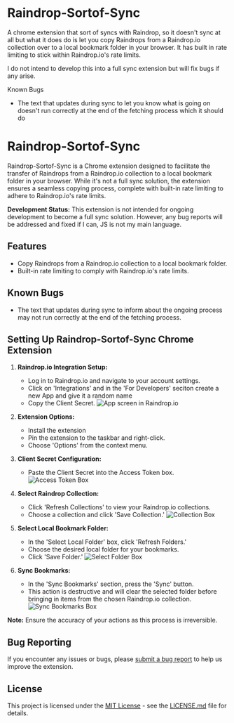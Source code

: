 # Raindrop-Sortof-Sync
A chrome extension that sort of syncs with Raindrop, so it doesn't sync at all but what it does do is let you copy Raindrops from a Raindrop.io collection over to a local bookmark folder in your browser. It has built in rate limiting to stick within Raindrop.io's rate limits.

I do not intend to develop this into a full sync extension but will fix bugs if any arise.

Known Bugs
- The text that updates during sync to let you know what is going on doesn't run correctly at the end of the fetching process which it should do

# Raindrop-Sortof-Sync

Raindrop-Sortof-Sync is a Chrome extension designed to facilitate the transfer of Raindrops from a Raindrop.io collection to a local bookmark folder in your browser. While it's not a full sync solution, the extension ensures a seamless copying process, complete with built-in rate limiting to adhere to Raindrop.io's rate limits.

**Development Status:** This extension is not intended for ongoing development to become a full sync solution. However, any bug reports will be addressed and fixed if I can, JS is not my main language.

## Features

- Copy Raindrops from a Raindrop.io collection to a local bookmark folder.
- Built-in rate limiting to comply with Raindrop.io's rate limits.

## Known Bugs

- The text that updates during sync to inform about the ongoing process may not run correctly at the end of the fetching process.

## Setting Up Raindrop-Sortof-Sync Chrome Extension

1. **Raindrop.io Integration Setup:**
   - Log in to Raindrop.io and navigate to your account settings.
   - Click on 'Integrations' and in the 'For Developers' seciton create a new App and give it a random name
   - Copy the Client Secret.
     ![App screen in Raindrop.io](url_to_image)

2. **Extension Options:**
   - Install the extension
   - Pin the extension to the taskbar and right-click.
   - Choose 'Options' from the context menu.

3. **Client Secret Configuration:**
   - Paste the Client Secret into the Access Token box.
     ![Access Token Box](url_to_image)

4. **Select Raindrop Collection:**
   - Click 'Refresh Collections' to view your Raindrop.io collections.
   - Choose a collection and click 'Save Collection.'
     ![Collection Box](url_to_image)

5. **Select Local Bookmark Folder:**
   - In the 'Select Local Folder' box, click 'Refresh Folders.'
   - Choose the desired local folder for your bookmarks.
   - Click 'Save Folder.'
     ![Select Folder Box](url_to_image)

6. **Sync Bookmarks:**
   - In the 'Sync Bookmarks' section, press the 'Sync' button.
   - This action is destructive and will clear the selected folder before bringing in items from the chosen Raindrop.io collection.
     ![Sync Bookmarks Box](url_to_image)

**Note:** Ensure the accuracy of your actions as this process is irreversible.

## Bug Reporting

If you encounter any issues or bugs, please [submit a bug report](#) to help us improve the extension.

## License

This project is licensed under the [MIT License](LICENSE.md) - see the [LICENSE.md](LICENSE.md) file for details.